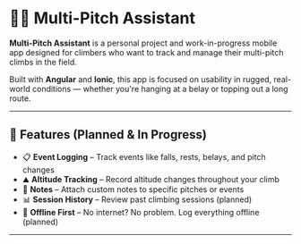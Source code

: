 # 🧗‍♂️ Multi-Pitch Assistant

**Multi-Pitch Assistant** is a personal project and work-in-progress mobile app designed for climbers who want to track and manage their multi-pitch climbs in the field.

Built with **Angular** and **Ionic**, this app is focused on usability in rugged, real-world conditions — whether you're hanging at a belay or topping out a long route.

---

## 🚀 Features (Planned & In Progress)

- 📋 **Event Logging** – Track events like falls, rests, belays, and pitch changes
- ⛰️ **Altitude Tracking** – Record altitude changes throughout your climb
- 📝 **Notes** – Attach custom notes to specific pitches or events
- 📊 **Session History** – Review past climbing sessions (planned)
- 🔄 **Offline First** – No internet? No problem. Log everything offline (planned)

---
